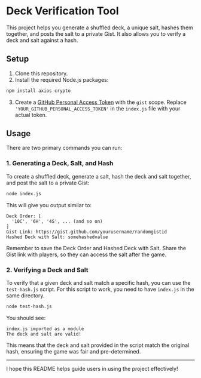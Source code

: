
# Deck Verification Tool

This project helps you generate a shuffled deck, a unique salt, hashes them together, and posts the salt to a private Gist. It also allows you to verify a deck and salt against a hash.

## Setup

1. Clone this repository.
2. Install the required Node.js packages:

```bash
npm install axios crypto
```

3. Create a [GitHub Personal Access Token](https://github.com/settings/tokens/new) with the `gist` scope. Replace `'YOUR_GITHUB_PERSONAL_ACCESS_TOKEN'` in the `index.js` file with your actual token.

## Usage

There are two primary commands you can run:

### 1. Generating a Deck, Salt, and Hash

To create a shuffled deck, generate a salt, hash the deck and salt together, and post the salt to a private Gist:

```bash
node index.js
```

This will give you output similar to:

```
Deck Order: [
  '10C', '6H', '4S', ... (and so on)
]
Gist Link: https://gist.github.com/yourusername/randomgistid
Hashed Deck with Salt: somehashedvalue
```

Remember to save the Deck Order and Hashed Deck with Salt. Share the Gist link with players, so they can access the salt after the game.

### 2. Verifying a Deck and Salt

To verify that a given deck and salt match a specific hash, you can use the `test-hash.js` script. For this script to work, you need to have `index.js` in the same directory.

```bash
node test-hash.js
```

You should see:

```
index.js imported as a module
The deck and salt are valid!
```

This means that the deck and salt provided in the script match the original hash, ensuring the game was fair and pre-determined.

---

I hope this README helps guide users in using the project effectively!